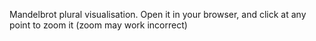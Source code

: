 Mandelbrot plural visualisation. Open it in your browser, and click at any point to zoom it (zoom may work incorrect)
